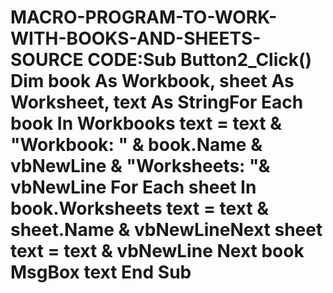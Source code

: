 # MACRO-PROGRAM-TO-WORK-WITH-BOOKS-AND-SHEETS-SOURCE CODE:Sub Button2_Click() Dim book As Workbook, sheet As Worksheet, text As StringFor Each book In Workbooks text = text & "Workbook: " & book.Name & vbNewLine & "Worksheets: "& vbNewLine For Each sheet In book.Worksheets text = text & sheet.Name & vbNewLineNext sheet text = text & vbNewLine Next book MsgBox text End Sub
